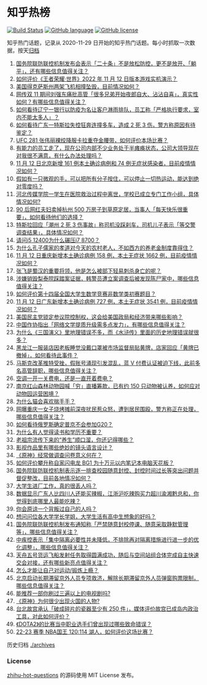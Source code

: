 # 知乎热榜
[![Build Status](https://github.com/ToWeLong/zhihu-hot-questions/workflows/CI/badge.svg)](https://github.com/ToWeLong/zhihu-hot-questions/actions)
[![GitHub language](https://img.shields.io/badge/language-golang-orange.svg)](https://golang.org/)
[![GitHub license](https://img.shields.io/github/license/ToWeLong/zhihu-hot-questions)](https://github.com/ToWeLong/zhihu-hot-questions/blob/main/LICENSE)

知乎热门话题，记录从 2020-11-29 日开始的知乎热门话题。每小时抓取一次数据，按天[归档](./archives)

<!-- BEGIN -->

1. [国务院联防联控机制发布会表示「二十条」不是放松防控，更不是放开、「躺平」，还有哪些信息值得关注？](https://www.zhihu.com/question/566254559)
1. [如何评价《王者荣耀·世界》2022 年 11 月 12 日版本游戏实机演示？](https://www.zhihu.com/question/566285931)
1. [美国得克萨斯州两架飞机相撞坠毁，目前情况如何？](https://www.zhihu.com/question/566404778)
1. [网传双 11 期间刘强东痛批高管「很多兄弟开始夜郎自大、沾沾自喜」，真实性如何？有哪些信息值得关注？](https://www.zhihu.com/question/565833885)
1. [如何看待辽宁一银行以防疫为名让客户淋雨排队，员工称「严格执行要求，室内不能太多人」？](https://www.zhihu.com/question/566242380)
1. [如何看待广东一特斯拉失控狂奔连撞多车，造成 2 死 3 伤，警方称原因有待鉴定？](https://www.zhihu.com/question/565195310)
1. [UFC 281 张伟丽裸绞降服卡拉重夺金腰带，如何评价本场比赛？](https://www.zhihu.com/question/566421562)
1. [有能力的员工走了，现在公司内部不少业务处于半瘫痪状态，公司大领导现在对我很不满意，有什么办法处理吗？](https://www.zhihu.com/question/564588311)
1. [11 月 12 日北京新增 161 例本土确诊病例和 74 例无症状感染者，目前疫情情况如何？](https://www.zhihu.com/question/566401074)
1. [假如有一只微观的手，可以把所有分子按住，可以停止一切热运动，能达到绝对零度吗？](https://www.zhihu.com/question/564971051)
1. [河北传媒学院一学生在医院救治过程中离世，学校已成立专门工作小组，具体情况如何?](https://www.zhihu.com/question/566417282)
1. [90 后网红夫妇卖掉杭州 500 万房子到草原定居，当事人「每天快乐很重要」，如何看待他们的选择？](https://www.zhihu.com/question/565857415)
1. [特斯拉回应「潮州 2 死 3 伤事故」称司机没踩刹车，司机儿子表示「等交警调查结果」，具体情况如何？](https://www.zhihu.com/question/566419277)
1. [请问i5 12400为什么碾压i7 8700？](https://www.zhihu.com/question/565834971)
1. [为什么孔子儒家的孝道对今天的农村老人，不如西方的养老金制度靠得住？](https://www.zhihu.com/question/566307349)
1. [11 月 12 日重庆新增本土确诊病例 158 例，本土无症状 1662 例，目前疫情情况如何？](https://www.zhihu.com/question/566401610)
1. [张飞是蜀汉的重要将领，他是怎么被部下轻易刺杀身亡的呢？](https://www.zhihu.com/question/565748973)
1. [涉嫌销毁梨泰院踩踏案证据，韩警员遭立案调查后被发现陈尸家中，哪些信息值得关注？](https://www.zhihu.com/question/566045808)
1. [如何评价第十四届全国大学生数学竞赛非数学类初赛题目？](https://www.zhihu.com/question/566102277)
1. [11 月 12 日广东新增本土确诊病例 727 例，本土无症状 3541 例，目前疫情情况如何？](https://www.zhihu.com/question/566403103)
1. [美国民主党锁定参议院控制权，这会给美国政局和经济带来哪些影响？](https://www.zhihu.com/question/566410290)
1. [中国作协指出「网络文学提质升级需多点发力」，有哪些信息值得关注？](https://www.zhihu.com/question/566018477)
1. [为什么《三国演义》里地理错误不多，而《水浒传》里面的历史地理错误就很多？](https://www.zhihu.com/question/445678567)
1. [黑龙江一服装店因老板睡觉没戴口罩被市场监督局贴黄牌，店家回应「黄牌已撤掉」，如何看待此事件？](https://www.zhihu.com/question/566259931)
1. [马斯克改革推特受挫，假账号涌现引发混乱，蓝 V 付费认证被迫下线，此前多名高管辞职，哪些信息值得关注？](https://www.zhihu.com/question/566209357)
1. [空调一开一关费电，还是一直开着费电？](https://www.zhihu.com/question/285831334)
1. [南京红山森林动物园喊「穷」直播筹款，已有约 150 只动物被认养，如何应对动物园运营困境？](https://www.zhihu.com/question/565556759)
1. [为什么猫会喜欢揣手手？](https://www.zhihu.com/question/264022972)
1. [网曝重庆一女子烧烤摊前深夜扰民惹众怒，遭到居民围殴，警方称正在处理，哪些信息值得关注？](https://www.zhihu.com/question/566265846)
1. [如何看待俄罗斯确定普京不会参加G20？](https://www.zhihu.com/question/565813424)
1. [为什么有人觉得读书和学历不重要？](https://www.zhihu.com/question/566102244)
1. [老祖宗流传下来的“养生”顺口溜，你还记得哪些？](https://www.zhihu.com/question/559364920)
1. [影视作品里有哪些绝妙的镜头语言设计？](https://www.zhihu.com/question/302776750)
1. [《原神》经常做调查问卷意义何在？](https://www.zhihu.com/question/516100713)
1. [如何评价攀升称自家闪电龙 BG1  为十万元以内笔记本电脑天花板？](https://www.zhihu.com/question/565788401)
1. [国务院联防联控机制表示逐一排查校园随意封控、封控时间过长等突出问题并督促整改，目前各地情况如何？](https://www.zhihu.com/question/566049818)
1. [大学生进厂工作，真的很丢人吗？](https://www.zhihu.com/question/565887047)
1. [数据显示广东人比四川人还能买辣椒，江浙沪吃辣购买力超川渝湘黔总和，你觉得到底哪里人最能吃辣？](https://www.zhihu.com/question/566054409)
1. [你会原谅一个背叛过自己的人吗？](https://www.zhihu.com/question/565323777)
1. [想问问位各大学学长学姐，大学生活有高中生想象的好吗？](https://www.zhihu.com/question/566276889)
1. [国务院联防联控机制发布通知称「严禁随意封校停课、随意采取静默管理等」，哪些信息值得关注？](https://www.zhihu.com/question/566026606)
1. [中疾控表示「集中隔离必要性并未降低，不排除再对隔离措施进行进一步的优化调整」，哪些信息值得关注？](https://www.zhihu.com/question/566263334)
1. [天舟五号货运飞船发射任务取得圆满成功，随后与空间站组合体完成自主快速交会对接，还有哪些新亮点值得关注？](https://www.zhihu.com/question/565563806)
1. [怎么才能让自己对运动/锻炼上瘾？](https://www.zhihu.com/question/557250964)
1. [北京启动长期滞留京外人员专项救济，解除长期滞留京外人员弹窗购票限制，哪些信息值得关注？](https://www.zhihu.com/question/566268389)
1. [能推荐一部你刷过三遍以上的电视剧吗?](https://www.zhihu.com/question/562313684)
1. [《原神》为何很少出现火国的人物?](https://www.zhihu.com/question/548080989)
1. [台北故宫承认「破成碎片的瓷器至少有 250 件」，媒体评价故宫已成岛内政治工具，对此如何评价？](https://www.zhihu.com/question/565791637)
1. [《DOTA2》的比赛当中职业选手们曾出现过哪些致命错误？](https://www.zhihu.com/question/328789939)
1. [22-23 赛季 NBA国王 120:114 湖人，如何评价这场比赛？](https://www.zhihu.com/question/566237095)

<!-- END -->

历史归档 [./archives](./archives)


### License
[zhihu-hot-questions](https://github.com/towelong/zhihu-hot-questions) 的源码使用 MIT License 发布。
